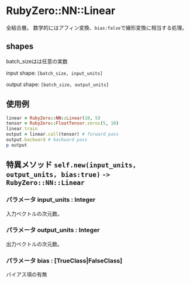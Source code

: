 # RubyZero::NN::Linear

全結合層。
数学的にはアフィン変換、`bias:false`で線形変換に相当する処理。

## shapes
batch_sizeはは任意の実数

input shape: `[batch_size, input_units]`

output shape: `[batch_size, output_units]`

## 使用例
```ruby
linear = RubyZero::NN::Linear(10, 5)
tensor = RubyZero::FloatTensor.zeros(5, 10)
linear.train
output = linear.call(tensor) # forward pass
output.backward # backward pass
p output
```

## 特異メソッド `self.new(input_units, output_units, bias:true)` `-> RubyZero::NN::Linear`

### パラメータ input_units : Integer
入力ベクトルの次元数。

### パラメータ output_units : Integer
出力ベクトルの次元数。

### パラメータ bias : [TrueClass|FalseClass]
バイアス項の有無

